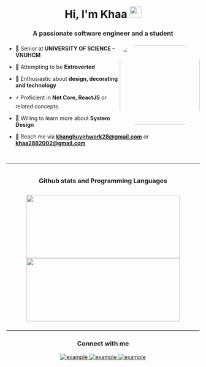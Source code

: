 <h1 align="center">Hi, I'm Khaa <img width="30px" src="https://raw.githubusercontent.com/iampavangandhi/iampavangandhi/master/gifs/Hi.gif"></h1>
<h3 font-size="20" align="center" style="padding-bottom: 5px">A passionate software engineer and a student</h3>


<img align="right" style="width:13rem; height:auto; border-radius: 20%" src="https://github.com/Khaa288/Khaa288/assets/89777765/f4bbbf02-d8ac-401c-ba5a-ed5f2c9c93ec"/>

- 🏢 Senior at **UNIVERSITY OF SCIENCE - VNUHCM**

- 🌱 Attempting to be **Extroverted**

- 🚀 Enthusiastic about **design, decorating and technology**

- ⚡ Proficient in **Net Core, ReactJS** or related concepts

- 🌟 Willing to learn more about **System Design**

- 💬 Reach me via **khanghuynhwork28@gmail.com** or **khaa2882002@gmail.com**

<br/>

---

<div align="center" style="padding: 10px">
  <h3 style="margin: 10px;">Github stats and Programming Languages</h3> 
<br/>

<div align="center">
  <img src="https://github-readme-stats.vercel.app/api?username=Khaa288&show_icons=true&theme=highcontrast&rank_icon=github" height="165" width="400">
  <img src="https://github-readme-stats.vercel.app/api/top-langs/?username=Khaa288&layout=compact&theme=highcontrast&langs_count=6" height="165" width="400">
</div>


</div>

------
<h3 align="center">Connect with me</h3>
<div style="margin-top:10px" align="center">
  <div>
    <a  href="https://www.linkedin.com/in/hu%E1%BB%B3nh-khang-64b2b72a3/" target="_blank">
      <img src="https://img.shields.io/badge/Linked%20In-0A66C2.svg?style=for-the-badge&logo=linkedin&logoColor=white" alt="example"/>
    </a>
    <a href="https://www.facebook.com/HcmusVKhaa" target="_blank">
      <img src="https://img.shields.io/badge/Facebook-1DA1F2.svg?style=for-the-badge&logo=facebook&logoColor=white" alt="example"/>
    </a>
    <a href="https://youtube.com/example" target="_blank">
      <img src="https://img.shields.io/badge/Youtube-red.svg?style=for-the-badge&logo=youtube&logoColor=white" alt="example"/>
    </a>
  </div>
</div>

